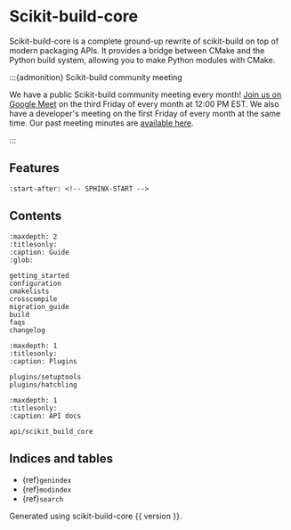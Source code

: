# Scikit-build-core

Scikit-build-core is a complete ground-up rewrite of scikit-build on top of
modern packaging APIs. It provides a bridge between CMake and the Python build
system, allowing you to make Python modules with CMake.

:::{admonition} Scikit-build community meeting

We have a public Scikit-build community meeting every month!
[Join us on Google Meet](https://meet.google.com/dvx-jkai-xhq) on the third
Friday of every month at 12:00 PM EST. We also have a developer's meeting on the
first Friday of every month at the same time. Our past meeting minutes are
[available here](https://github.com/orgs/scikit-build/discussions/categories/community-meeting-notes).

:::

## Features

```{include} ../README.md
:start-after: <!-- SPHINX-START -->
```

## Contents

```{toctree}
:maxdepth: 2
:titlesonly:
:caption: Guide
:glob:

getting_started
configuration
cmakelists
crosscompile
migration_guide
build
faqs
changelog
```

```{toctree}
:maxdepth: 1
:titlesonly:
:caption: Plugins

plugins/setuptools
plugins/hatchling
```

```{toctree}
:maxdepth: 1
:titlesonly:
:caption: API docs

api/scikit_build_core
```

## Indices and tables

- {ref}`genindex`
- {ref}`modindex`
- {ref}`search`

Generated using scikit-build-core {{ version }}.
